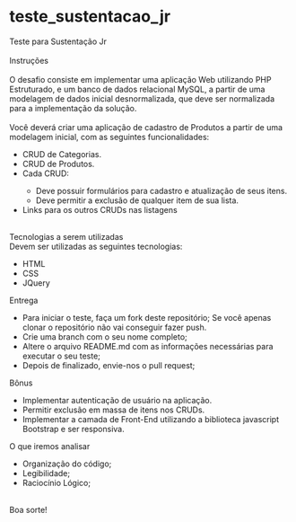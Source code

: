 # teste_sustentacao_jr
Teste para Sustentação Jr</br>
</br>
Instruções </br>
</br>
O desafio consiste em implementar uma aplicação Web utilizando PHP Estruturado, e um banco de dados relacional MySQL, a partir de uma modelagem de dados inicial desnormalizada, que deve ser normalizada para a implementação da solução.</br>
</br>
Você deverá criar uma aplicação de cadastro de Produtos a partir de uma modelagem inicial, com as seguintes funcionalidades: </br>
<ul>
<li>CRUD de Categorias.</li>
<li>CRUD de Produtos.</li>
<li>Cada CRUD:</li>
  <ul>
  <li>Deve possuir formulários para cadastro e atualização de seus itens.</li>
  <li>Deve permitir a exclusão de qualquer item de sua lista.</li>
  </ul>
<li>Links para os outros CRUDs nas listagens</li>
</ul>
</br>
Tecnologias a serem utilizadas
</br>
Devem ser utilizadas as seguintes tecnologias:</br>
<ul>
  <li>HTML</li>
  <li>CSS</li>
  <li>JQuery</li>
</ul>
Entrega</br>
<ul>
  <li>Para iniciar o teste, faça um fork deste repositório; Se você apenas clonar o repositório não vai conseguir fazer push.</li>
  <li>Crie uma branch com o seu nome completo;</li>
  <li>Altere o arquivo README.md com as informações necessárias para executar o seu teste;</li>
  <li>Depois de finalizado, envie-nos o pull request;</li>
</ul>
Bônus</br>
<ul>
  <li>Implementar autenticação de usuário na aplicação.</li>
  <li>Permitir exclusão em massa de itens nos CRUDs.</li>
  <li>Implementar a camada de Front-End utilizando a biblioteca javascript Bootstrap e ser responsiva.</li>
</ul>
O que iremos analisar</br>
<ul>
  <li>Organização do código;</li>
  <li>Legibilidade;</li>
  <li>Raciocínio Lógico;</li>
</ul>
</br>
Boa sorte!</br>
